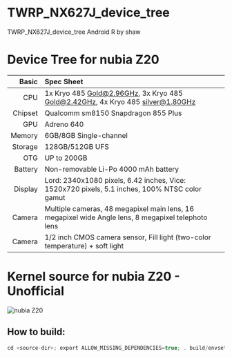 # TWRP_NX627J_device_tree
TWRP_NX627J_device_tree
Android R by shaw

Device Tree for nubia Z20
===========================================

Basic   | Spec Sheet
-------:|:-------------------------
CPU     | 1x Kryo 485 Gold@2.96GHz, 3x Kryo 485 Gold@2.42GHz, 4x Kryo 485 silver@1.80GHz
Chipset | Qualcomm sm8150 Snapdragon 855 Plus
GPU     | Adreno 640
Memory  | 6GB/8GB Single-channel
Storage | 128GB/512GB UFS
OTG     | UP to 200GB
Battery | Non-removable Li-Po 4000 mAh battery
Display | Lord: 2340x1080 pixels, 6.42 inches, Vice: 1520x720 pixels, 5.1 inches, 100% NTSC color gamut
Camera  | Multiple cameras, 48 megapixel main lens, 16 megapixel wide Angle lens, 8 megapixel telephoto lens
Camera  | 1/2 inch CMOS camera sensor, Fill light (two-color temperature) + soft light


Kernel source for nubia Z20 - Unofficial 
===========================================

![nubia Z20](https://oss.static.nubia.cn/active/5d48dd2463fc329.png "nubia Z20")

## How to build:
```c
cd <source-dir>; export ALLOW_MISSING_DEPENDENCIES=true; . build/envsetup.sh; lunch twrp_NX627J-eng; mka recoveryimage
